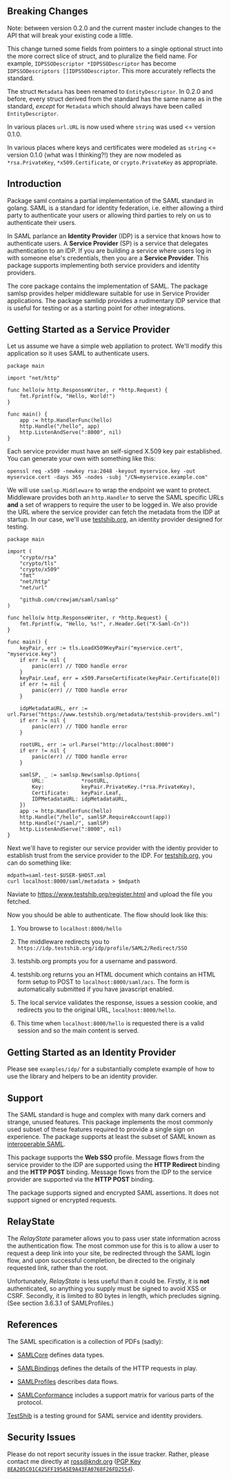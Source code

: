 
## Breaking Changes 

Note: between version 0.2.0 and the current master include changes to the API
that will break your existing code a little.

This change turned some fields from pointers to a single optional struct into
the more correct slice of struct, and to pluralize the field name. For example,
`IDPSSODescriptor *IDPSSODescriptor` has become 
`IDPSSODescriptors []IDPSSODescriptor`. This more accurately reflects the 
standard.

The struct `Metadata` has been renamed to `EntityDescriptor`. In 0.2.0 and before, 
every struct derived from the standard has the same name as in the standard, 
*except* for `Metadata` which should always have been called `EntityDescriptor`. 

In various places `url.URL` is now used where `string` was used <= version 0.1.0.

In various places where keys and certificates were modeled as `string` 
<= version 0.1.0 (what was I thinking?!) they are now modeled as 
`*rsa.PrivateKey`, `*x509.Certificate`, or `crypto.PrivateKey` as appropriate.

## Introduction

Package saml contains a partial implementation of the SAML standard in golang.
SAML is a standard for identity federation, i.e. either allowing a third party to authenticate your users or allowing third parties to rely on us to authenticate their users.

In SAML parlance an **Identity Provider** (IDP) is a service that knows how to authenticate users. A **Service Provider** (SP) is a service that delegates authentication to an IDP. If you are building a service where users log in with someone else's credentials, then you are a **Service Provider**. This package supports implementing both service providers and identity providers.

The core package contains the implementation of SAML. The package samlsp provides helper middleware suitable for use in Service Provider applications. The package samlidp provides a rudimentary IDP service that is useful for testing or as a starting point for other integrations.

## Getting Started as a Service Provider

Let us assume we have a simple web appliation to protect. We'll modify this application so it uses SAML to authenticate users.
```golang
package main

import "net/http"

func hello(w http.ResponseWriter, r *http.Request) {
    fmt.Fprintf(w, "Hello, World!")
}

func main() {
    app := http.HandlerFunc(hello)
    http.Handle("/hello", app)
    http.ListenAndServe(":8000", nil)
}
```
Each service provider must have an self-signed X.509 key pair established. You can generate your own with something like this:

    openssl req -x509 -newkey rsa:2048 -keyout myservice.key -out myservice.cert -days 365 -nodes -subj "/CN=myservice.example.com"

We will use `samlsp.Middleware` to wrap the endpoint we want to protect. Middleware provides both an `http.Handler` to serve the SAML specific URLs **and** a set of wrappers to require the user to be logged in. We also provide the URL where the service provider can fetch the metadata from the IDP at startup. In our case, we'll use [testshib.org](https://www.testshib.org/), an identity provider designed for testing.

```golang
package main

import (
	"crypto/rsa"
	"crypto/tls"
	"crypto/x509"
	"fmt"
	"net/http"
	"net/url"

	"github.com/crewjam/saml/samlsp"
)

func hello(w http.ResponseWriter, r *http.Request) {
	fmt.Fprintf(w, "Hello, %s!", r.Header.Get("X-Saml-Cn"))
}

func main() {
	keyPair, err := tls.LoadX509KeyPair("myservice.cert", "myservice.key")
	if err != nil {
		panic(err) // TODO handle error
	}
	keyPair.Leaf, err = x509.ParseCertificate(keyPair.Certificate[0])
	if err != nil {
		panic(err) // TODO handle error
	}

	idpMetadataURL, err := url.Parse("https://www.testshib.org/metadata/testshib-providers.xml")
	if err != nil {
		panic(err) // TODO handle error
	}

	rootURL, err := url.Parse("http://localhost:8000")
	if err != nil {
		panic(err) // TODO handle error
	}

	samlSP, _ := samlsp.New(samlsp.Options{
		URL:            *rootURL,
		Key:            keyPair.PrivateKey.(*rsa.PrivateKey),
		Certificate:    keyPair.Leaf,
		IDPMetadataURL: idpMetadataURL,
	})
	app := http.HandlerFunc(hello)
	http.Handle("/hello", samlSP.RequireAccount(app))
	http.Handle("/saml/", samlSP)
	http.ListenAndServe(":8000", nil)
}
```

Next we'll have to register our service provider with the identiy provider to establish trust from the service provider to the IDP. For [testshib.org](https://www.testshib.org/), you can do something like:

    mdpath=saml-test-$USER-$HOST.xml
    curl localhost:8000/saml/metadata > $mdpath

Naviate to https://www.testshib.org/register.html and upload the file you fetched.

Now you should be able to authenticate. The flow should look like this:

1. You browse to `localhost:8000/hello`

2. The middleware redirects you to `https://idp.testshib.org/idp/profile/SAML2/Redirect/SSO`

3. testshib.org prompts you for a username and password.

4. testshib.org returns you an HTML document which contains an HTML form setup to POST to `localhost:8000/saml/acs`. The form is automatically submitted if you have javascript enabled.

5. The local service validates the response, issues a session cookie, and redirects you to the original URL, `localhost:8000/hello`.

6. This time when `localhost:8000/hello` is requested there is a valid session and so the main content is served.

## Getting Started as an Identity Provider

Please see `examples/idp/` for a substantially complete example of how to use the library and helpers to be an identity provider.

## Support

The SAML standard is huge and complex with many dark corners and strange, unused features. This package implements the most commonly used subset of these features required to provide a single sign on experience. The package supports at least the subset of SAML known as [interoperable SAML](http://saml2int.org).

This package supports the **Web SSO** profile. Message flows from the service provider to the IDP are supported using the **HTTP Redirect** binding and the **HTTP POST** binding. Message flows from the IDP to the service provider are supported via the **HTTP POST** binding.

The package supports signed and encrypted SAML assertions. It does not support signed or encrypted requests.

## RelayState

The *RelayState* parameter allows you to pass user state information across the authentication flow. The most common use for this is to allow a user to request a deep link into your site, be redirected through the SAML login flow, and upon successful completion, be directed to the originaly requested link, rather than the root.

Unfortunately, *RelayState* is less useful than it could be. Firstly, it is **not** authenticated, so anything you supply must be signed to avoid XSS or CSRF. Secondly, it is limited to 80 bytes in length, which precludes signing. (See section 3.6.3.1 of SAMLProfiles.)

## References

The SAML specification is a collection of PDFs (sadly):

- [SAMLCore](http://docs.oasis-open.org/security/saml/v2.0/saml-core-2.0-os.pdf) defines data types.

- [SAMLBindings](http://docs.oasis-open.org/security/saml/v2.0/saml-bindings-2.0-os.pdf) defines the details of the HTTP requests in play.

- [SAMLProfiles](http://docs.oasis-open.org/security/saml/v2.0/saml-profiles-2.0-os.pdf) describes data flows.

- [SAMLConformance](http://docs.oasis-open.org/security/saml/v2.0/saml-conformance-2.0-os.pdf) includes a support matrix for various parts of the protocol.

[TestShib](https://www.testshib.org/) is a testing ground for SAML service and identity providers.

## Security Issues

Please do not report security issues in the issue tracker. Rather, please contact me directly at ross@kndr.org ([PGP Key `8EA205C01C425FF195A5E9A43FA0768F26FD2554`](https://keybase.io/crewjam)).
